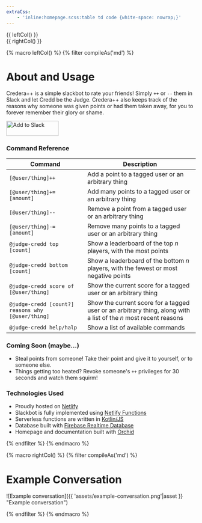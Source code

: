 ```yaml
---
extraCss:
    - 'inline:homepage.scss:table td code {white-space: nowrap;}'
---
```


<div class="row">
    <div class="8u 12u(small)">
        {{ leftCol() }}
    </div>
    <div class="4u 12u(small) -1">
        {{ rightCol() }}
    </div>
</div>

{% macro leftCol() %}
{% filter compileAs('md') %}

# About and Usage

Credera++ is a simple slackbot to rate your friends! Simply `++` or `--` them in Slack and let Credd be the Judge. 
Credera++ also keeps track of the reasons why someone was given points or had them taken away, for you to forever 
remember their glory or shame.

<a href="https://slack.com/oauth/authorize?client_id=402674575044.402789997363&scope=channels:history,users.profile:read,chat:write:bot,bot"><img alt="Add to Slack" height="40" width="139" src="https://platform.slack-edge.com/img/add_to_slack.png" srcset="https://platform.slack-edge.com/img/add_to_slack.png 1x, https://platform.slack-edge.com/img/add_to_slack@2x.png 2x" /></a>

### Command Reference

| Command                                           | Description                                                                                                      |
| ------------------------------------------------- | ---------------------------------------------------------------------------------------------------------------- |
| `[@user/thing]++                                ` | Add a point to a tagged user or an arbitrary thing                                                               |
| `[@user/thing]+= [amount]                       ` | Add many points to a tagged user or an arbitrary thing                                                           |
| `[@user/thing]--                                ` | Remove a point from a tagged user or an arbitrary thing                                                          |
| `[@user/thing]-= [amount]                       ` | Remove many points to a tagged user or an arbitrary thing                                                        |
| `@judge-credd top [count]                       ` | Show a leaderboard of the top _n_ players, with the most points                                                  |
| `@judge-credd bottom [count]                    ` | Show a leaderboard of the bottom _n_ players, with the fewest or most negative points                            |
| `@judge-credd score of [@user/thing]            ` | Show the current score for a tagged user or an arbitrary thing                                                   |
| `@judge-credd [count?] reasons why [@user/thing]` | Show the current score for a tagged user or an arbitrary thing, along with a list of the _n_ most recent reasons |
| `@judge-credd help/halp                         ` | Show a list of available commands                                                                                |

### Coming Soon (maybe...)

- Steal points from someone! Take their point and give it to yourself, or to someone else.
- Things getting too heated? Revoke someone's `++` privileges for 30 seconds and watch them squirm! 

### Technologies Used

- Proudly hosted on [Netlify](https://www.netlify.com/)
- Slackbot is fully implemented using [Netlify Functions](https://www.netlify.com/features/functions/)
- Serverless functions are written in [Kotlin/JS](https://kotlinlang.org/docs/reference/js-overview.html)
- Database built with [Firebase Realtime Database](https://firebase.google.com/docs/database/)
- Homepage and documentation built with [Orchid](https://orchid.netlify.com/)

{% endfilter  %}
{% endmacro %}

{% macro rightCol() %}
{% filter compileAs('md') %}

# Example Conversation

![Example conversation]({{ 'assets/example-conversation.png'|asset }} "Example conversation")

{% endfilter  %}
{% endmacro %}